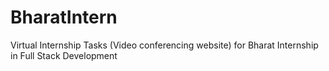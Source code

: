 # BharatIntern
Virtual Internship Tasks (Video conferencing website) for Bharat Internship in Full Stack Development

